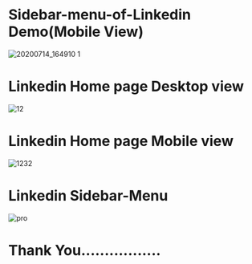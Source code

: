 # Sidebar-menu-of-Linkedin Demo(Mobile View)
![20200714_164910 1](https://user-images.githubusercontent.com/62868878/87419949-04b5c400-c5f2-11ea-9837-cbabadfb2479.gif)

# Linkedin Home page Desktop view
![12](https://user-images.githubusercontent.com/62868878/87417909-768c0e80-c5ee-11ea-89af-a8add0ec2169.JPG)

# Linkedin Home page Mobile view
![1232](https://user-images.githubusercontent.com/62868878/87418128-d8e50f00-c5ee-11ea-91ff-e5cb6250fa72.JPG)

# Linkedin Sidebar-Menu
![pro](https://user-images.githubusercontent.com/62868878/87418265-03cf6300-c5ef-11ea-866a-ac300ff1f789.JPG)


   # Thank You.................
